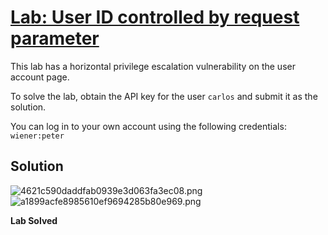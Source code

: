 # [Lab: User ID controlled by request parameter](https://portswigger.net/web-security/access-control/lab-user-id-controlled-by-request-parameter)

This lab has a horizontal privilege escalation vulnerability on the user account page.

To solve the lab, obtain the API key for the user `carlos` and submit it as the solution.

You can log in to your own account using the following credentials: `wiener:peter`

## Solution
![4621c590daddfab0939e3d063fa3ec08.png](../../../../../../_resources/4621c590daddfab0939e3d063fa3ec08.png)
![a1899acfe8985610ef9694285b80e969.png](../../../../../../_resources/a1899acfe8985610ef9694285b80e969.png)

**Lab Solved**